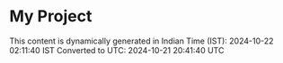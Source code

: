# My Project

This content is dynamically generated in Indian Time (IST): 2024-10-22 02:11:40 IST
Converted to UTC: 2024-10-21 20:41:40 UTC
